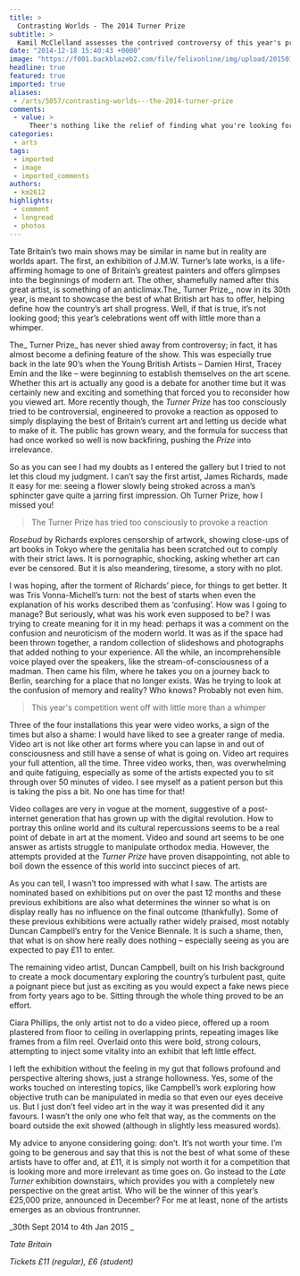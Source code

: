 ```yaml
---
title: >
  Contrasting Worlds - The 2014 Turner Prize
subtitle: >
  Kamil McClelland assesses the contrived controversy of this year's prize
date: "2014-12-18 15:40:43 +0000"
image: "https://f001.backblazeb2.com/file/felixonline/img/upload/201501212229-ps3110-turner-prize---ciara-phillips-things-shared-2014---courtesy-tate-photography.jpg"
headline: true
featured: true
imported: true
aliases:
 - /arts/5057/contrasting-worlds---the-2014-turner-prize
comments:
 - value: >
     Theer's nothing like the relief of finding what you're looking for.
categories:
 - arts
tags:
 - imported
 - image
 - imported_comments
authors:
 - km2612
highlights:
 - comment
 - longread
 - photos
---
```


Tate Britain’s two main shows may be similar in name but in reality are worlds apart. The first, an exhibition of J.M.W. Turner’s late works, is a life-affirming homage to one of Britain’s greatest painters and offers glimpses into the beginnings of modern art. The other, shamefully named after this great artist, is something of an anticlimax.The_ Turner Prize_, now in its 30th year, is meant to showcase the best of what British art has to offer, helping define how the country’s art shall progress. Well, if that is true, it’s not looking good; this year’s celebrations went off with little more than a whimper.

The_ Turner Prize_ has never shied away from controversy; in fact, it has almost become a defining feature of the show. This was especially true back in the late 90’s when the Young British Artists – Damien Hirst, Tracey Emin and the like – were beginning to establish themselves on the art scene. Whether this art is actually any good is a debate for another time but it was certainly new and exciting and something that forced you to reconsider how you viewed art. More recently though, the _Turner Prize_ has too consciously tried to be controversial, engineered to provoke a reaction as opposed to simply displaying the best of Britain’s current art and letting us decide what to make of it. The public has grown weary, and the formula for success that had once worked so well is now backfiring, pushing the _Prize_ into irrelevance.

So as you can see I had my doubts as I entered the gallery but I tried to not let this cloud my judgment. I can’t say the first artist, James Richards, made it easy for me: seeing a flower slowly being stroked across a man’s sphincter gave quite a jarring first impression. Oh Turner Prize, how I missed you!

> The Turner Prize has tried too consciously to provoke a reaction

_Rosebud_ by Richards explores censorship of artwork, showing close-ups of art books in Tokyo where the genitalia has been scratched out to comply with their strict laws. It is pornographic, shocking, asking whether art can ever be censored. But it is also meandering, tiresome, a story with no plot.

I was hoping, after the torment of Richards’ piece, for things to get better. It was Tris Vonna-Michell’s turn: not the best of starts when even the explanation of his works described them as ‘confusing’. How was I going to manage? But seriously, what was his work even supposed to be? I was trying to create meaning for it in my head: perhaps it was a comment on the confusion and neuroticism of the modern world. It was as if the space had been thrown together, a random collection of slideshows and photographs that added nothing to your experience. All the while, an incomprehensible voice played over the speakers, like the stream-of-consciousness of a madman. Then came his film, where he takes you on a journey back to Berlin, searching for a place that no longer exists. Was he trying to look at the confusion of memory and reality? Who knows? Probably not even him.

> This year's competition went off with little more than a whimper

Three of the four installations this year were video works, a sign of the times but also a shame: I would have liked to see a greater range of media. Video art is not like other art forms where you can lapse in and out of consciousness and still have a sense of what is going on. Video art requires your full attention, all the time. Three video works, then, was overwhelming and quite fatiguing, especially as some of the artists expected you to sit through over 50 minutes of video. I see myself as a patient person but this is taking the piss a bit. No one has time for that!

Video collages are very in vogue at the moment, suggestive of a post-internet generation that has grown up with the digital revolution. How to portray this online world and its cultural repercussions seems to be a real point of debate in art at the moment. Video and sound art seems to be one answer as artists struggle to manipulate orthodox media. However, the attempts provided at the _Turner Prize_ have proven disappointing, not able to boil down the essence of this world into succinct pieces of art.

As you can tell, I wasn’t too impressed with what I saw. The artists are nominated based on exhibitions put on over the past 12 months and these previous exhibitions are also what determines the winner so what is on display really has no influence on the final outcome (thankfully). Some of these previous exhibitions were actually rather widely praised, most notably Duncan Campbell’s entry for the Venice Biennale. It is such a shame, then, that what is on show here really does nothing – especially seeing as you are expected to pay £11 to enter.

The remaining video artist, Duncan Campbell, built on his Irish background to create a mock documentary exploring the country’s turbulent past, quite a poignant piece but just as exciting as you would expect a fake news piece from forty years ago to be. Sitting through the whole thing proved to be an effort.

Ciara Phillips, the only artist not to do a video piece, offered up a room plastered from floor to ceiling in overlapping prints, repeating images like frames from a film reel. Overlaid onto this were bold, strong colours, attempting to inject some vitality into an exhibit that left little effect.

I left the exhibition without the feeling in my gut that follows profound and perspective altering shows, just a strange hollowness. Yes, some of the works touched on interesting topics, like Campbell’s work exploring how objective truth can be manipulated in media so that even our eyes deceive us. But I just don’t feel video art in the way it was presented did it any favours. I wasn’t the only one who felt that way, as the comments on the board outside the exit showed (although in slightly less measured words).

My advice to anyone considering going: don’t. It’s not worth your time. I’m going to be generous and say that this is not the best of what some of these artists have to offer and, at £11, it is simply not worth it for a competition that is looking more and more irrelevant as time goes on. Go instead to the _Late Turner_ exhibition downstairs, which provides you with a completely new perspective on the great artist. Who will be the winner of this year’s £25,000 prize, announced in December? For me at least, none of the artists emerges as an obvious frontrunner.

_30th Sept 2014 to 4th Jan 2015 _

_Tate Britain_

_Tickets £11 (regular), £6 (student)_
